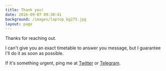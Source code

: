 ```yaml
---
title: Thank you!
date: 2016-09-07 09:30:41
background: /images/laptop_bg275.jpg
layout: page
---
```


Thanks for reaching out.

I can't give you an exact timetable to answer you message, but I guarantee I'll do it as soon as possible.

If it's something urgent, ping me at [Twitter](https://twitter.com/cassiocardoso) or
[Telegram](https://telegram.me/cassiocardoso).

